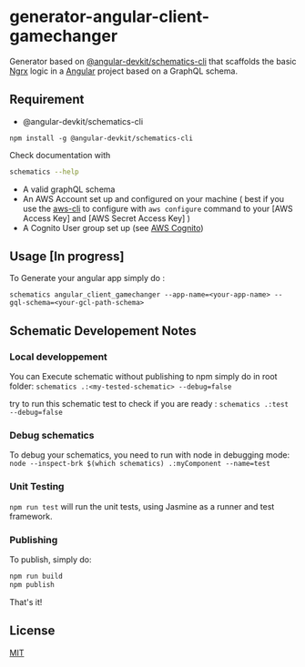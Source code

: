 # generator-angular-client-gamechanger

Generator based on [@angular-devkit/schematics-cli](https://github.com/angular/angular-cli/blob/HEAD/packages/angular_devkit/schematics/README.md) that scaffolds the basic [Ngrx](https://ngrx.io/) logic in a [Angular](https://angular.io/) project based on a GraphQL schema.

## Requirement

- @angular-devkit/schematics-cli 
```
npm install -g @angular-devkit/schematics-cli
```
Check documentation with
```bash
schematics --help
```
- A valid graphQL schema
- An AWS Account set up and configured on your machine ( best if you use the [aws-cli](https://docs.aws.amazon.com/cli/latest/userguide/cli-chap-install.html) to configure with `aws configure` command to your [AWS Access Key] and [AWS Secret Access Key] )
- A Cognito User group set up (see [AWS Cognito](https://docs.aws.amazon.com/cognito/latest/developerguide/cognito-user-pool-as-user-directory.html))

## Usage [In progress]
 
To Generate your angular app simply do :

`schematics angular_client_gamechanger --app-name=<your-app-name> --gql-schema=<your-gcl-path-schema>`

## Schematic Developement Notes 

### Local developpement

You can Execute schematic without publishing to npm simply do in root folder:
`schematics .:<my-tested-schematic> --debug=false`

try to run this schematic test to check if you are ready :
`schematics .:test --debug=false`

### Debug schematics

To debug your schematics, you need to run with node in debugging mode:
`node --inspect-brk $(which schematics) .:myComponent --name=test`

### Unit Testing

`npm run test` will run the unit tests, using Jasmine as a runner and test framework.

### Publishing

To publish, simply do:

```bash
npm run build
npm publish
```

That's it!

## License
[MIT](https://choosealicense.com/licenses/mit/)
